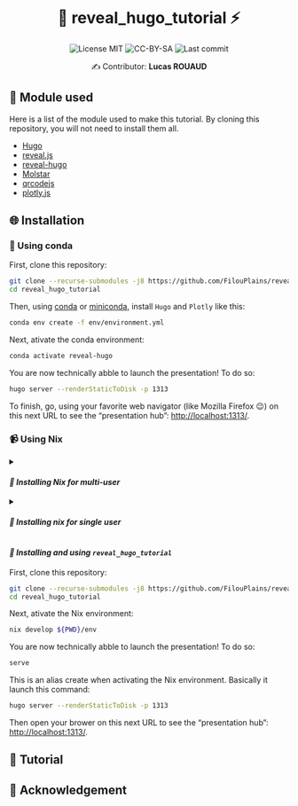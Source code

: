 <div align="center">

# 🦙 reveal_hugo_tutorial ⚡

![License MIT](https://img.shields.io/badge/License-MIT-green)
![CC-BY-SA](https://img.shields.io/badge/License-CC%E2%80%91BY%E2%80%91SA-green)
![Last commit](https://img.shields.io/github/last-commit/FilouPlains/reveal_hugo_tutorial.svg)

✍️ Contributor: **Lucas ROUAUD**

</div>

## 🌳 Module used

Here is a list of the module used to make this tutorial. By cloning this repository,
you will not need to install them all.

-   [Hugo](https://gohugo.io/)
-   [reveal.js](https://revealjs.com/)
-   [reveal-hugo](https://github.com/joshed-io/reveal-hugo)
-   [Molstar](https://molstar.org/)
-   [qrcodejs](https://davidshimjs.github.io/qrcodejs/)
-   [plotly.js](https://plotly.com/)

## 🌐 Installation

### 🐍 Using conda

First, clone this repository:

```bash
git clone --recurse-submodules -j8 https://github.com/FilouPlains/reveal_hugo_tutorial.git
cd reveal_hugo_tutorial
```

Then, using [conda](https://www.anaconda.com/download) or [miniconda](https://docs.anaconda.com/miniconda/),
install `Hugo` and `Plotly` like this:

```bash
conda env create -f env/environment.yml
```

Next, ativate the conda environment:

```bash
conda activate reveal-hugo
```

You are now technically abble to launch the presentation! To do so:

```bash
hugo server --renderStaticToDisk -p 1313
```

To finish, go, using your favorite web navigator (like Mozilla Firefox 😉) on this
next URL to see the “presentation hub”: [http://localhost:1313/](http://localhost:1313/).

### 📹 Using Nix

<details>
<summary><h4><em>🔸 Installing Nix for multi-user</em></h4></summary>

Download [Nix](https://nixos.org/download/) using this command:

```bash
# Multi-user installation.
sh <(curl -L https://nixos.org/nix/install) --daemon
```

Next, enable `flakes`. To do so, add this:

```nix
experimental-features = nix-command flakes
```

To the `/etc/nix/nix.conf` file. One example to do so is to `cat` the file to check
if the line is not present. Then, if so, do:

```bash
sudo echo "experimental-features = nix-command flakes" >> /etc/nix/nix.conf
```
</details>

<details>
<summary><h4><em>🔸 Installing nix for single user</em></h4></summary>

Download [Nix](https://nixos.org/download/) using this command:

```bash
# Or you can do a single-user installation:
sh <(curl -L https://nixos.org/nix/install) --no-daemon
```

Next, enable `flakes`. To do so, add this:

```nix
experimental-features = nix-command flakes
```

To the `~/.config/nix/nix.conf` file. One example to do so is to `cat` the file to check
if the line is not present. Then, if so, do:

```bash
echo "experimental-features = nix-command flakes" >> ~/.config/nix/nix.conf
```

> **Note**
>
> You might have to create the `nix/` folder in `.config/` using:
> ```bash
> mkdir ~/.config/nix
> ```
</details>

#### _🔸 Installing and using `reveal_hugo_tutorial`_

First, clone this repository:

```bash
git clone --recurse-submodules -j8 https://github.com/FilouPlains/reveal_hugo_tutorial.git
cd reveal_hugo_tutorial
```

Next, ativate the Nix environment:

```bash
nix develop ${PWD}/env
```

You are now technically abble to launch the presentation! To do so:

```bash
serve
```

This is an alias create when activating the Nix environment. Basically it launch
this command:

```bash
hugo server --renderStaticToDisk -p 1313
```

Then open your brower on this next URL to see the “presentation hub”: [http://localhost:1313/](http://localhost:1313/).

## 📰 Tutorial

## 🙇 Acknowledgement
